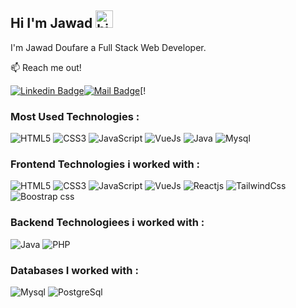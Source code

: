 ## Hi I'm Jawad  <img src="https://user-images.githubusercontent.com/1303154/88677602-1635ba80-d120-11ea-84d8-d263ba5fc3c0.gif" width="28px" height="28px" alt="hi">

I'm Jawad Doufare a Full Stack Web Developer.

:mailbox: Reach me out!

[![Linkedin Badge](https://img.shields.io/badge/-Jawad-0e76a8?style=flat&labelColor=0e76a8&logo=linkedin&logoColor=white)](https://www.linkedin.com/in/jawad-doufare-a240ba233/)[![Mail Badge](https://img.shields.io/badge/-doufarejawad23-c0392b?style=flat&labelColor=c0392b&logo=gmail&logoColor=white)](mailto:doufarejawad23@gmail.com)[!

### Most Used Technologies :
![HTML5](https://img.shields.io/badge/html5-%23E34F26.svg?style=for-the-badge&logo=html5&logoColor=white)  ![CSS3](https://img.shields.io/badge/css3-%231572B6.svg?style=for-the-badge&logo=css3&logoColor=white) ![JavaScript](https://img.shields.io/badge/javascript-%23FFE953.svg?style=for-the-badge&logo=javascript&logoColor=black)  ![VueJs](https://img.shields.io/badge/vuejs-%green.svg?style=for-the-badge&logo=vue.js&logoColor=white) ![Java](https://img.shields.io/badge/java-%23ED8B00.svg?style=for-the-badge&logo=java&logoColor=white) ![Mysql](https://img.shields.io/badge/mysql-%23DC322F.svg?style=for-the-badge&logo=mysql&logoColor=blue)
### Frontend Technologies i worked with :
![HTML5](https://img.shields.io/badge/html5-%23E34F26.svg?style=for-the-badge&logo=html5&logoColor=white)  ![CSS3](https://img.shields.io/badge/css3-%231572B6.svg?style=for-the-badge&logo=css3&logoColor=white) ![JavaScript](https://img.shields.io/badge/javascript-%23FFE953.svg?style=for-the-badge&logo=javascript&logoColor=black)  ![VueJs](https://img.shields.io/badge/vuejs-%green.svg?style=for-the-badge&logo=vue.js&logoColor=white)  ![Reactjs](https://img.shields.io/badge/react-%23276DC3.svg?style=for-the-badge&logo=react&logoColor=white)  ![TailwindCss](https://img.shields.io/badge/Tailwind_css-%23008080.svg?style=for-the-badge&logo=tailwindcss&logoColor=white)  ![Boostrap css](https://img.shields.io/badge/boostrap_css-%23276DC3.svg?style=for-the-badge&logo=boostrapcss&logoColor=white)
### Backend Technologiees i worked with : 
![Java](https://img.shields.io/badge/java-%23ED8B00.svg?style=for-the-badge&logo=java&logoColor=white) ![PHP](https://img.shields.io/badge/php-%2339457E.svg?style=for-the-badge&logo=php&logoColor=white)
### Databases I worked with :
![Mysql](https://img.shields.io/badge/mysql-%23DC322F.svg?style=for-the-badge&logo=mysql&logoColor=white) ![PostgreSql](https://img.shields.io/badge/postgresql-%231572B6.svg?style=for-the-badge&logo=postgresql&logoColor=white)
